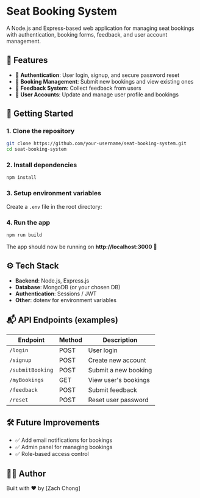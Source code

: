 # Seat Booking System

A Node.js and Express-based web application for managing seat bookings with authentication, booking forms, feedback, and user account management.  

## 📌 Features
- 🔑 **Authentication**: User login, signup, and secure password reset  
- 📅 **Booking Management**: Submit new bookings and view existing ones  
- 📝 **Feedback System**: Collect feedback from users  
- 👤 **User Accounts**: Update and manage user profile and bookings  

## 🚀 Getting Started

### 1. Clone the repository
```bash
git clone https://github.com/your-username/seat-booking-system.git
cd seat-booking-system
```

### 2. Install dependencies
```bash
npm install
```

### 3. Setup environment variables  
Create a `.env` file in the root directory:  

### 4. Run the app
```bash
npm run build
```

The app should now be running on **http://localhost:3000** 🚀  

## ⚙️ Tech Stack
- **Backend**: Node.js, Express.js  
- **Database**: MongoDB (or your chosen DB)  
- **Authentication**: Sessions / JWT  
- **Other**: dotenv for environment variables  

## 📬 API Endpoints (examples)
| Endpoint           | Method | Description                  |
|--------------------|--------|------------------------------|
| `/login`           | POST   | User login                   |
| `/signup`          | POST   | Create new account           |
| `/submitBooking`   | POST   | Submit a new booking         |
| `/myBookings`      | GET    | View user's bookings         |
| `/feedback`        | POST   | Submit feedback              |
| `/reset`           | POST   | Reset user password          |

## 🛠️ Future Improvements
- ✅ Add email notifications for bookings  
- ✅ Admin panel for managing bookings  
- ✅ Role-based access control  

## 👨‍💻 Author
Built with ❤️ by [Zach Chong]  
